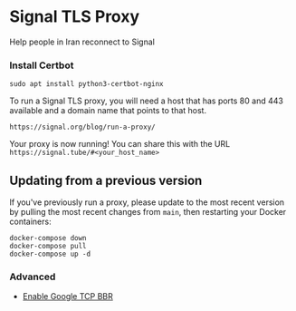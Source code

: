 # Signal TLS Proxy
Help people in Iran reconnect to Signal

### Install Certbot
```
sudo apt install python3-certbot-nginx
```

To run a Signal TLS proxy, you will need a host that has ports 80 and 443 available and a domain name that points to that host.

``` https://signal.org/blog/run-a-proxy/ ```

Your proxy is now running! You can share this with the URL `https://signal.tube/#<your_host_name>`

## Updating from a previous version

If you've previously run a proxy, please update to the most recent version by pulling the most recent changes from `main`, then restarting your Docker containers:

```
docker-compose down
docker-compose pull
docker-compose up -d
```

### Advanced

- [Enable Google TCP BBR](https://www.linuxbabe.com/ubuntu/enable-google-tcp-bbr-ubuntu)
